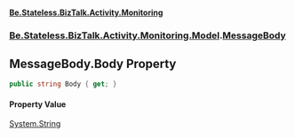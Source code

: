 #### [Be.Stateless.BizTalk.Activity.Monitoring](README.md 'README')
### [Be.Stateless.BizTalk.Activity.Monitoring.Model](Be.Stateless.BizTalk.Activity.Monitoring.Model.md 'Be.Stateless.BizTalk.Activity.Monitoring.Model').[MessageBody](MessageBody.md 'Be.Stateless.BizTalk.Activity.Monitoring.Model.MessageBody')

## MessageBody.Body Property

```csharp
public string Body { get; }
```

#### Property Value
[System.String](https://docs.microsoft.com/en-us/dotnet/api/System.String 'System.String')